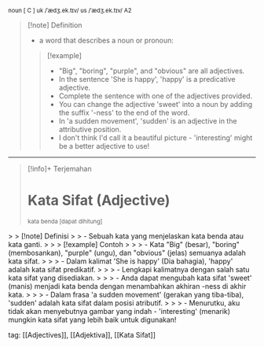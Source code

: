 <small>noun [ C ]
uk  /ˈædʒ.ek.tɪv/ us  /ˈædʒ.ek.tɪv/
A2</small>
>[!note] Definition
>- a word that describes a noun or pronoun:
> > [!example] 
> > - "Big", "boring", "purple", and "obvious" are all adjectives.
> > - In the sentence 'She is happy', 'happy' is a predicative adjective.
> > - Complete the sentence with one of the adjectives provided.
> > - You can change the adjective 'sweet' into a noun by adding the suffix '-ness' to the end of the word.
> > - In 'a sudden movement', 'sudden' is an adjective in the attributive position.
> > - I don't think I'd call it a beautiful picture - 'interesting' might be a better adjective to use!
---

>[!info]+ Terjemahan
> # Kata Sifat (Adjective)
><small>kata benda [dapat dihitung]
</small>
> > [!note] Definisi
> > - Sebuah kata yang menjelaskan kata benda atau kata ganti.
> > > [!example] Contoh
> > > - Kata "Big" (besar), "boring" (membosankan), "purple" (ungu), dan "obvious" (jelas) semuanya adalah kata sifat.
> > > - Dalam kalimat 'She is happy' (Dia bahagia), 'happy' adalah kata sifat predikatif.
> > > - Lengkapi kalimatnya dengan salah satu kata sifat yang disediakan.
> > > - Anda dapat mengubah kata sifat 'sweet' (manis) menjadi kata benda dengan menambahkan akhiran -ness di akhir kata.
> > > - Dalam frasa 'a sudden movement' (gerakan yang tiba-tiba), 'sudden' adalah kata sifat dalam posisi atributif.
> > > - Menurutku, aku tidak akan menyebutnya gambar yang indah - 'interesting' (menarik) mungkin kata sifat yang lebih baik untuk digunakan!

tag: [[Adjectives]], [[Adjektiva]], [[Kata Sifat]]